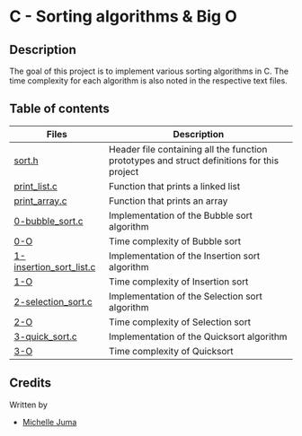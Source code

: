 # C - Sorting algorithms & Big O

## Description

The goal of this project is to implement various sorting algorithms in C.
The time complexity for each algorithm is also noted in the respective text files.

## Table of contents

Files | Description
----- | -----------
[sort.h](./sort.h) | Header file containing all the function prototypes and struct definitions for this project
[print_list.c](./print_list.c) | Function that prints a linked list
[print_array.c](./print_array.c) | Function that prints an array
[0-bubble_sort.c](./0-bubble_sort.c) | Implementation of the Bubble sort algorithm
[0-O](./0-O) | Time complexity of Bubble sort
[1-insertion_sort_list.c](./1-insertion_sort_list.c) | Implementation of the Insertion sort algorithm
[1-O](./1-O) | Time complexity of Insertion sort
[2-selection_sort.c](./2-selection_sort.c) | Implementation of the Selection sort algorithm
[2-O](./2-O) | Time complexity of Selection sort
[3-quick_sort.c](./3-quick_sort.c) | Implementation of the Quicksort algorithm
[3-O](./3-O) | Time complexity of Quicksort


## Credits

Written by
- [Michelle Juma](https://github.com/juma-h)
